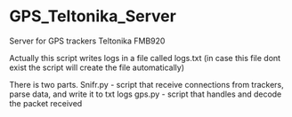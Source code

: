 GPS_Teltonika_Server
====================

Server for GPS trackers Teltonika FMB920

Actually this script writes logs in a file called logs.txt (in case this file dont exist the script will create the file automatically)

There is two parts.
Snifr.py - script that receive connections from trackers, parse data, and write it to txt logs
gps.py - script that handles and decode the packet received
